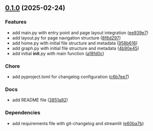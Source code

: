 <!-- insertion marker -->
<a name="0.1.0"></a>

## [0.1.0](https://github.com///compare/44860370b60d7155f3a30dd9fb85f22efdefa19f...0.1.0) (2025-02-24)

### Features

- add main.py with entry point and page layout integration ([ee939e7](https://github.com///commit/ee939e79be514df93bff15bebfd6e533f2658e53))
- add layout.py for page navigation structure ([8f8d297](https://github.com///commit/8f8d29700c41e6ba975446a0f1cd3ed50caa0614))
- add home.py with initial file structure and metadata ([958b616](https://github.com///commit/958b616a334e549bc20f0f4cf898d0f7ea78536f))
- add graph.py with initial file structure and metadata ([4b90e45](https://github.com///commit/4b90e454d039a28673f2a58d4c234c128f1286a4))
- add initial __init__.py with main function ([a18fd0c](https://github.com///commit/a18fd0cb8bec91a3ed12175178d58ef659df47f1))

### Chore

- add pyproject.toml for changelog configuration ([c6b7ee7](https://github.com///commit/c6b7ee7166f8b2d4052bdc8dcdb5dbd23f30c147))

### Docs

- add README file ([3851a92](https://github.com///commit/3851a92a7220f197de6b6815cdc624e87c99ab1c))

### Dependencies

- add requirements file with git-changelog and streamlit ([e60ba7b](https://github.com///commit/e60ba7bdb908bedc27636bba80d2eb1287663c22))


